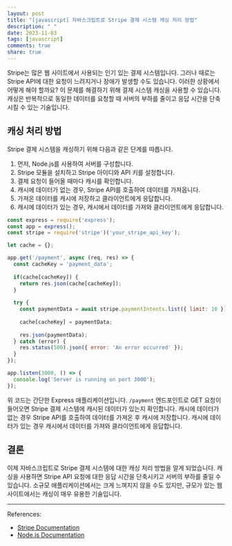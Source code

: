 ```yaml
---
layout: post
title: "[javascript] 자바스크립트로 Stripe 결제 시스템 캐싱 처리 방법"
description: " "
date: 2023-11-03
tags: [javascript]
comments: true
share: true
---
```


Stripe는 많은 웹 사이트에서 사용되는 인기 있는 결제 시스템입니다. 그러나 때로는 Stripe API에 대한 요청이 느려지거나 장애가 발생할 수도 있습니다. 이러한 상황에서 어떻게 해야 할까요? 이 문제를 해결하기 위해 결제 시스템 캐싱을 사용할 수 있습니다. 캐싱은 반복적으로 동일한 데이터를 요청할 때 서버의 부하를 줄이고 응답 시간을 단축시킬 수 있는 기술입니다.

## 캐싱 처리 방법

Stripe 결제 시스템을 캐싱하기 위해 다음과 같은 단계를 따릅니다.

1. 먼저, Node.js를 사용하여 서버를 구성합니다.
2. Stripe 모듈을 설치하고 Stripe 아이디와 API 키를 설정합니다.
3. 결제 요청이 들어올 때마다 캐시를 확인합니다.
4. 캐시에 데이터가 없는 경우, Stripe API를 호출하여 데이터를 가져옵니다.
5. 가져온 데이터를 캐시에 저장하고 클라이언트에게 응답합니다.
6. 캐시에 데이터가 있는 경우, 캐시에서 데이터를 가져와 클라이언트에게 응답합니다.

```javascript
const express = require('express');
const app = express();
const stripe = require('stripe')('your_stripe_api_key');

let cache = {};

app.get('/payment', async (req, res) => {
  const cacheKey = 'payment_data';
  
  if(cache[cacheKey]) {
    return res.json(cache[cacheKey]);
  }
  
  try {
    const paymentData = await stripe.paymentIntents.list({ limit: 10 });
    
    cache[cacheKey] = paymentData;
    
    res.json(paymentData);
  } catch (error) {
    res.status(500).json({ error: 'An error occurred' });
  }
});

app.listen(3000, () => {
  console.log('Server is running on port 3000');
});
```

위 코드는 간단한 Express 애플리케이션입니다. `/payment` 엔드포인트로 GET 요청이 들어오면 Stripe 결제 시스템에 캐시된 데이터가 있는지 확인합니다. 캐시에 데이터가 없는 경우 Stripe API를 호출하여 데이터를 가져온 후 캐시에 저장합니다. 캐시에 데이터가 있는 경우 캐시에서 데이터를 가져와 클라이언트에게 응답합니다.

## 결론

이제 자바스크립트로 Stripe 결제 시스템에 대한 캐싱 처리 방법을 알게 되었습니다. 캐싱을 사용하면 Stripe API 요청에 대한 응답 시간을 단축시키고 서버의 부하를 줄일 수 있습니다. 소규모 애플리케이션에서는 크게 느껴지지 않을 수도 있지만, 규모가 있는 웹 사이트에서는 캐싱이 매우 유용한 기술입니다.

---

References:
- [Stripe Documentation](https://stripe.com/docs)
- [Node.js Documentation](https://nodejs.org)